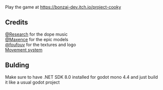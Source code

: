 Play the game at https://bonzai-dev.itch.io/project-cooky

## Credits
[@Research](https://www.youtube.com/channel/UCGa2xJPuMlI0ACQQkZCHWmA) for the dope music
<br>
[@Maxence](https://www.youtube.com/@MaxenceThePotato) for the epic models
<br>
[@foufouv](https://www.youtube.com/@foufouv/videos) for the textures and logo
<br>
[Movement system](https://github.com/theRealUnd3rdog/Godot_Noshot_Controller)
## Bulding
Make sure to have .NET SDK 8.0 installed for godot mono 4.4 and just build it like a usual godot project